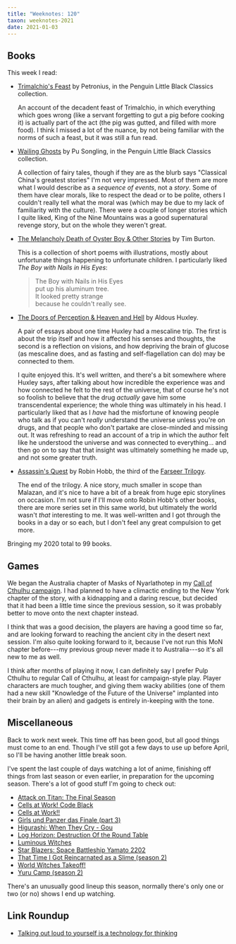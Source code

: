 ```yaml
---
title: "Weeknotes: 120"
taxon: weeknotes-2021
date: 2021-01-03
---
```


## Books

This week I read:

- [Trimalchio's Feast][] by Petronius, in the Penguin Little Black Classics collection.

  An account of the decadent feast of Trimalchio, in which everything
  which goes wrong (like a servant forgetting to gut a pig before
  cooking it) is actually part of the act (the pig was gutted, and
  filled with more food).  I think I missed a lot of the nuance, by
  not being familiar with the norms of such a feast, but it was still
  a fun read.

- [Wailing Ghosts][] by Pu Songling, in the Penguin Little Black Classics collection.

  A collection of fairy tales, though if they are as the blurb says
  "Classical China's greatest stories" I'm not very impressed.  Most
  of them are more what I would describe as a *sequence of events*,
  not a *story*.  Some of them have clear morals, like to respect the
  dead or to be polite, others I couldn't really tell what the moral
  was (which may be due to my lack of familiarity with the culture).
  There were a couple of longer stories which I quite liked, King of
  the Nine Mountains was a good supernatural revenge story, but on the
  whole they weren't great.

- [The Melancholy Death of Oyster Boy & Other Stories][] by Tim Burton.

  This is a collection of short poems with illustrations, mostly about
  unfortunate things happening to unfortunate children.  I
  particularly liked *The Boy with Nails in His Eyes*:

  > The Boy with Nails in His Eyes<br>
  > put up his aluminum tree.<br>
  > It looked pretty strange<br>
  > because he couldn't really see.

- [The Doors of Perception & Heaven and Hell][] by Aldous Huxley.

  A pair of essays about one time Huxley had a mescaline trip.  The
  first is about the trip itself and how it affected his senses and
  thoughts, the second is a reflection on visions, and how depriving
  the brain of glucose (as mescaline does, and as fasting and
  self-flagellation can do) may be connected to them.

  I quite enjoyed this.  It's well written, and there's a bit
  somewhere where Huxley says, after talking about how incredible the
  experience was and how connected he felt to the rest of the
  universe, that of course he's not so foolish to believe that the
  drug *actually* gave him some transcendental experience; the whole
  thing was ultimately in his head.  I particularly liked that as I
  *have* had the misfortune of knowing people who talk as if you can't
  *really* understand the universe unless you're on drugs, and that
  people who don't partake are close-minded and missing out.  It was
  refreshing to read an account of a trip in which the author felt
  like he understood the universe and was connected to
  everything... and then go on to say that that insight was ultimately
  something he made up, and not some greater truth.

- [Assassin's Quest][] by Robin Hobb, the third of the [Farseer Trilogy][].

  The end of the trilogy.  A nice story, much smaller in scope than
  Malazan, and it's nice to have a bit of a break from huge epic
  storylines on occasion.  I'm not sure if I'll move onto Robin Hobb's
  other books, there are more series set in this same world, but
  ultimately the world wasn't *that* interesting to me.  It was
  well-written and I got through the books in a day or so each, but I
  don't feel any great compulsion to get more.

Bringing my 2020 total to 99 books.

[Trimalchio's Feast]: https://www.penguin.co.uk/books/278430/trimalchio-s-feast/9780141398006.html
[Wailing Ghosts]: https://www.penguin.co.uk/books/279182/wailing-ghosts/9780141398167.html
[The Melancholy Death of Oyster Boy & Other Stories]: https://en.wikipedia.org/wiki/The_Melancholy_Death_of_Oyster_Boy_%26_Other_Stories
[The Doors of Perception & Heaven and Hell]: https://www.goodreads.com/book/show/5128.The_Doors_of_Perception_Heaven_and_Hell
[Assassin's Quest]: https://en.wikipedia.org/wiki/Assassin%27s_Quest
[Farseer Trilogy]: https://en.wikipedia.org/wiki/The_Farseer_Trilogy

## Games

We began the Australia chapter of Masks of Nyarlathotep in my [Call of
Cthulhu campaign][].  I had planned to have a climactic ending to the
New York chapter of the story, with a kidnapping and a daring rescue,
but decided that it had been a little time since the previous session,
so it was probably better to move onto the next chapter instead.

I think that was a good decision, the players are having a good time
so far, and are looking forward to reaching the ancient city in the
desert next session.  I'm also quite looking forward to it, because
I've not run this MoN chapter before---my previous group never made it
to Australia---so it's all new to me as well.

I think after months of playing it now, I can definitely say I prefer
Pulp Cthulhu to regular Call of Cthulhu, at least for campaign-style
play.  Player characters are much tougher, and giving them wacky
abilities (one of them had a new skill "Knowledge of the Future of the
Universe" implanted into their brain by an alien) and gadgets is
entirely in-keeping with the tone.

[Call of Cthulhu campaign]: campaign-notes-2020-05-call-of-cthulhu.html


## Miscellaneous

Back to work next week.  This time off has been good, but all good
things must come to an end.  Though I've still got a few days to use
up before April, so I'll be having another little break soon.

I've spent the last couple of days watching a lot of anime, finishing
off things from last season or even earlier, in preparation for the
upcoming season.  There's a lot of good stuff I'm going to check out:

- [Attack on Titan: The Final Season](https://www.anime-planet.com/anime/attack-on-titan-the-final-season)
- [Cells at Work! Code Black](https://www.anime-planet.com/anime/cells-at-work-code-black)
- [Cells at Work!!](https://www.anime-planet.com/anime/cells-at-work-2)
- [Girls und Panzer das Finale (part 3)](https://www.anime-planet.com/anime/girls-und-panzer-saishuushou-3)
- [Higurashi: When They Cry - Gou](https://www.anime-planet.com/anime/higurashi-when-they-cry-gou)
- [Log Horizon: Destruction Of the Round Table](https://www.anime-planet.com/anime/log-horizon-destruction-of-the-round-table)
- [Luminous Witches](https://www.anime-planet.com/anime/renmei-kuugun-koukuu-mahou-ongakutai-luminous-witches)
- [Star Blazers: Space Battleship Yamato 2202](https://www.anime-planet.com/anime/star-blazers-space-battleship-yamato-2202-movie)
- [That Time I Got Reincarnated as a Slime (season 2)](https://www.anime-planet.com/anime/that-time-i-got-reincarnated-as-a-slime-season-2)
- [World Witches Takeoff!](https://www.anime-planet.com/anime/world-witches-hasshin-shimasu)
- [Yuru Camp (season 2)](https://www.anime-planet.com/anime/laid-back-camp-2nd-season)

There's an unusually good lineup this season, normally there's only
one or two (or no) shows I end up watching.


## Link Roundup

- [Talking out loud to yourself is a technology for thinking](https://psyche.co/ideas/talking-out-loud-to-yourself-is-a-technology-for-thinking)
